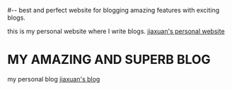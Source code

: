 #-- best and perfect website for blogging amazing features with exciting blogs.

this is my personal website where I write blogs.
[jiaxuan's personal website](https://jiaxuan.herokuapp.com/)
# MY AMAZING AND SUPERB BLOG
my personal blog
[jiaxuan's blog](https://jiaxuan.herokuapp.com/blog)
